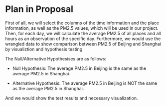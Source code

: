 # Plan in Proposal


First of all, we will select the columns of the time information and the place information, as well as the PM2.5 values, which will be used in our project. Then, for each day, we will calculate the average PM2.5 of all places and all hours as an observation of the specific day. Furthermore, we would use the wrangled data to show comparison between PM2.5 of Beijing and Shanghai by visualiztion and hypothesis testing.

The Null/Alternative Hypothesises are as follows:

- Null Hypothesis: The average PM2.5 in Beijing is the same as the average PM2.5 in Shanghai.

- Alternative Hypothesis: The average PM2.5 in Beijing is NOT the same as the average PM2.5 in Shanghai.

And we would show the test results and necessary visualization.
